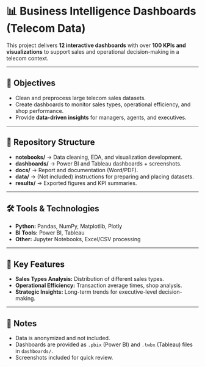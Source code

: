 # 📊 Business Intelligence Dashboards (Telecom Data)

This project delivers **12 interactive dashboards** with over **100 KPIs and visualizations** to support sales and operational decision-making in a telecom context.  

---

## 🔬 Objectives
- Clean and preprocess large telecom sales datasets.  
- Create dashboards to monitor sales types, operational efficiency, and shop performance.  
- Provide **data-driven insights** for managers, agents, and executives.  

---

## 📂 Repository Structure
- **notebooks/** → Data cleaning, EDA, and visualization development.  
- **dashboards/** → Power BI and Tableau dashboards + screenshots.  
- **docs/** → Report and documentation (Word/PDF).  
- **data/** → (Not included) instructions for preparing and placing datasets.  
- **results/** → Exported figures and KPI summaries.  

---

## 🛠️ Tools & Technologies
- **Python:** Pandas, NumPy, Matplotlib, Plotly  
- **BI Tools:** Power BI, Tableau  
- **Other:** Jupyter Notebooks, Excel/CSV processing  

---

## 🚀 Key Features
- **Sales Types Analysis:** Distribution of different sales types.  
- **Operational Efficiency:** Transaction average times, shop analysis.  
- **Strategic Insights:** Long-term trends for executive-level decision-making.  

---

## 📌 Notes
- Data is anonymized and not included.  
- Dashboards are provided as `.pbix` (Power BI) and `.twbx` (Tableau) files in `dashboards/`.  
- Screenshots included for quick review.  
